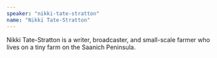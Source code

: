 ```yaml
---
speaker: "nikki-tate-stratton"
name: "Nikki Tate-Stratton"
---
```


Nikki Tate-Stratton is a writer, broadcaster, and small-scale farmer who
lives on a tiny farm on the Saanich Peninsula.
